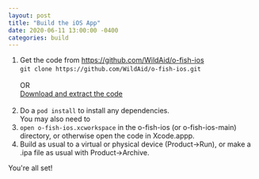 ```yaml
---
layout: post
title: "Build the iOS App"
date: 2020-06-11 13:00:00 -0400
categories: build
---
```


1. Get the code from <A HREF="https://github.com/WildAid/o-fish-ios">https://github.com/WildAid/o-fish-ios</A><BR>
   `git clone https://github.com/WildAid/o-fish-ios.git`<BR><BR>OR<BR><A HREF="https://github.com/WildAid/o-fish-ios/archive/main.zip">Download and extract the code</A><BR><BR>
1. Do a `pod install` to install any dependencies.<BR>
You may also need to 
1. `open o-fish-ios.xcworkspace` in the o-fish-ios (or o-fish-ios-main) directory, or otherwise open the code in Xcode.appp.
1. Build as usual to a virtual or physical device (Product->Run), or make a .ipa file as usual with Product->Archive.

You're all set!



